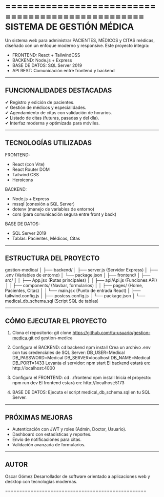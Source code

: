 ==================================================
          SISTEMA DE GESTIÓN MÉDICA
==================================================

Un sistema web para administrar PACIENTES, MÉDICOS
y CITAS médicas, diseñado con un enfoque moderno 
y responsive. Este proyecto integra:

  - FRONTEND: React + TailwindCSS
  - BACKEND: Node.js + Express
  - BASE DE DATOS: SQL Server 2019
  - API REST: Comunicación entre frontend y backend

--------------------------------------------------
FUNCIONALIDADES DESTACADAS
--------------------------------------------------
✔ Registro y edición de pacientes.  
✔ Gestión de médicos y especialidades.  
✔ Agendamiento de citas con validación de horarios.  
✔ Listado de citas (futuras, pasadas y del día).  
✔ Interfaz moderna y optimizada para móviles.  

--------------------------------------------------
TECNOLOGÍAS UTILIZADAS
--------------------------------------------------
FRONTEND:
  - React (con Vite)
  - React Router DOM
  - Tailwind CSS
  - Heroicons

BACKEND:
  - Node.js + Express
  - mssql (conexión a SQL Server)
  - dotenv (manejo de variables de entorno)
  - cors (para comunicación segura entre front y back)

BASE DE DATOS:
  - SQL Server 2019
  - Tablas: Pacientes, Médicos, Citas

--------------------------------------------------
ESTRUCTURA DEL PROYECTO
--------------------------------------------------
gestion-medica/
│
├── backend/
│   ├── server.js          (Servidor Express)
│   ├── .env               (Variables de entorno)
│   └── package.json
│
├── frontend/
│   ├── src/
│   │   ├── App.jsx        (Rutas principales)
│   │   ├── api/Api.js     (Funciones API)
│   │   ├── components/    (Navbar, formularios)
│   │   ├── pages/         (Home, Pacientes, Citas)
│   │   └── main.jsx       (Punto de entrada React)
│   ├── tailwind.config.js
│   ├── postcss.config.js
│   └── package.json
│
└── medical_db_schema.sql  (Script SQL de tablas)

--------------------------------------------------
CÓMO EJECUTAR EL PROYECTO
--------------------------------------------------
1. Clona el repositorio:
   git clone https://github.com/tu-usuario/gestion-medica.git
   cd gestion-medica

2. Configura el BACKEND:
   cd backend
   npm install
   Crea un archivo .env con tus credenciales de SQL Server:
     DB_USER=Medical
     DB_PASSWORD=Medical
     DB_SERVER=localhost
     DB_NAME=Medical
     DB_PORT=1433
   Levanta el servidor:
     npm start
   El backend estará en: http://localhost:4000

3. Configura el FRONTEND:
   cd ../frontend
   npm install
   Inicia el proyecto:
     npm run dev
   El frontend estará en: http://localhost:5173

4. BASE DE DATOS:
   Ejecuta el script medical_db_schema.sql en tu SQL Server.

--------------------------------------------------
PRÓXIMAS MEJORAS
--------------------------------------------------
- Autenticación con JWT y roles (Admin, Doctor, Usuario).  
- Dashboard con estadísticas y reportes.  
- Envío de notificaciones para citas.  
- Validación avanzada de formularios.

--------------------------------------------------
AUTOR
--------------------------------------------------
Oscar Gómez
Desarrollador de software orientado a aplicaciones
web y desktop con tecnologías modernas.

==================================================
